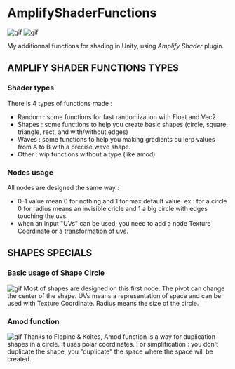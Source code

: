 AmplifyShaderFunctions
=======

![gif](http://i.imgur.com/OFjCw9w.gif) ![gif](http://i.imgur.com/296gdVp.gif)

My additionnal functions for shading in Unity, using *Amplify Shader* plugin.

AMPLIFY SHADER FUNCTIONS TYPES
-------------------

### Shader types
There is 4 types of functions made :

- Random : some functions for fast randomization with Float and Vec2.
- Shapes : some functions to help you create basic shapes (circle, square, triangle, rect, and with/without edges)
- Waves : some functions to help you making gradients ou lerp values from A to B with a precise wave shape.
- Other : wip functions without a type (like amod).

### Nodes usage
All nodes are designed the same way :
- 0-1 value mean 0 for nothing and 1 for max default value. ex : for a circle 0 for radius means an invisible cricle and 1 a big circle with edges touching the uvs.
- when an input "UVs" can be used, you need to add a node Texture Coordinate or a transformation of uvs.

SHAPES SPECIALS
-------------------

### Basic usage of Shape Circle
![gif](http://i.imgur.com/5ZmmCis.gif)
Most of shapes are designed on this first node. The pivot can change the center of the shape. UVs means a representation of space and can be used with Texture Coordinate. Radius means the size of the circle.

### Amod function
![gif](http://i.imgur.com/fq9BKtZ.gif)
Thanks to Flopine & Koltes, Amod function is a way for duplication shapes in a circle. It uses polar coordinates. For simplification : you don't duplicate the shape, you "duplicate" the space where the space will be created.



